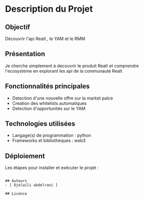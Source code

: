 # Description du Projet

## Objectif
Découvrir l'api Realt , le YAM et le RMM 

## Présentation
Je cherche simplement à decouvrir le produit Realt et comprendre l'ecosysteme en explorant les api de la communauté Realt 

## Fonctionnalités principales
- Detection d'une nouvelle offre sur la market palce 
- Creation des whitelists automatiques 
- Detection d'opportunités sur le YAM 

## Technologies utilisées
- Langage(s) de programmation : python
- Frameworks et bibliothèques : web3


## Déploiement
Les étapes pour installer et exécuter le projet :

   ```

## Auteurs
- [ Djelaili abdelrani ] 

## Licence


